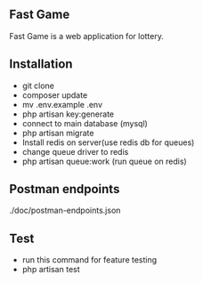 ## Fast Game

Fast Game is a web application for lottery.

## Installation

- git clone
- composer update
- mv .env.example .env
- php artisan key:generate
- connect to main database (mysql)
- php artisan migrate
- Install redis on server(use redis db for queues)
- change queue driver to redis
- php artisan queue:work (run queue on redis)


## Postman endpoints
./doc/postman-endpoints.json


## Test

- run this command for feature testing
- php artisan test
